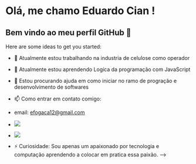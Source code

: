 # Olá, me chamo Eduardo Cian ! 
## Bem vindo ao meu perfil GitHub 👋



Here are some ideas to get you started:

- 🔭 Atualmente estou trabalhando na industria de celulose como operador
  
- 🌱 Atualmente estou aprendendo Logíca da programação com JavaScript
  
- 🤔 Estou procurando ajuda em como iniciar no ramo de progração e desenvolvimento  de softwares
  
- 📫 Como entrar em contato comigo:

- email: efogaca12@gmail.com
- <a href="https://instagram.com/eduardocian" target="_blank"><img loading="lazy" src="https://img.shields.io/badge/-Instagram-%23E4405F?style=for-the-badge&logo=instagram&logoColor=white" target="_blank"></a>
- <a href="https://www.linkedin.com/in/eduardofcian" target="_blank"><img loading="lazy" src="https://img.shields.io/badge/-LinkedIn-%230077B5?style=for-the-badge&logo=linkedin&logoColor=white" target="_blank"></a>


- ⚡ Curiosidade: Sou apenas um apaixonado por tecnologia e computação aprendendo a colocar em pratica essa paixão.
-->
